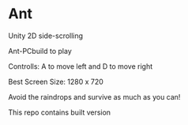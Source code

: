 # Ant
Unity 2D side-scrolling

Ant-PCbuild to play 

Controlls: A to move left and D to move right

Best Screen Size: 1280 x 720

Avoid the raindrops and survive as much as you can!

This repo contains built version 
